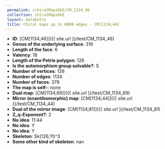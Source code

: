 ```yaml
--- 
 permalink: /chiralMaps6kE/CM_1134_46 
 collection: chiralMaps6kE
 layout: dataEntry
 title: Chiral maps up to 6000 edges - CM[1134;46]
---
```


- **ID**: [CM[1134;46]]({{ site.url }}/test/CM_1134_46)
- **Genus of the underlying surface**: 316
- **Length of the face**: 6
- **Valency**: 18
- **Length of the Petrie polygon**: 126
- **Is the automorphism group solvable?**: S
- **Number of vertices**: 126
- **Number of edges**: 1134
- **Number of faces**: 378
- **The map is self-**: none
- **Dual map**: [CM[1134;69]]({{ site.url }}/test/CM_1134_69)
- **Mirror (enantihomorphic) map**: [CM[1134;44]]({{ site.url }}/test/CM_1134_44)
- **Dual of the mirror image**: [CM[1134;81]]({{ site.url }}/test/CM_1134_81)
- **Z_q-Exponent?**: 2
- **No idea**:  11:44
- **No idea**: Y
- **No idea**: Y
- **Skeleton**: Sk(126;11)^3
- **Some other kind of skeleton**: nan

